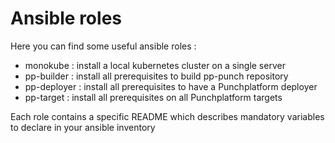 # Ansible roles 

Here you can find some useful ansible roles : 

- monokube : install a local kubernetes cluster on a single server
- pp-builder : install all prerequisites to build pp-punch repository
- pp-deployer : install all prerequisites to have a Punchplatform deployer
- pp-target : install all prerequisites on all Punchplatform targets

Each role contains a specific README which describes mandatory variables to declare in your ansible inventory